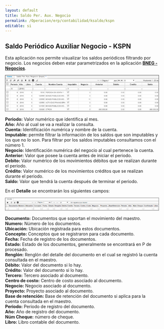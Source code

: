 ```yaml
---
layout: default
title: Saldo Per. Aux. Negocio
permalink: /Operacion/erp/contabilidad/ksaldo/kspn
editable: si
---
```


## Saldo Periódico Auxiliar Negocio - KSPN

Esta aplicación nos permite visualizar los saldos periódicos filtrando por negocio. Los negocios deben estar parametrizados en la aplicación [**BNEG - Negocios**](http://docs.oasiscom.com/Operacion/common/bfinan/bneg).

![](KSPN.png)

**Periodo:** Valor numérico que identifica al mes.  
**Año:** Año al cual se va a realizar la consulta.  
**Cuenta:** Identificación numérica y nombre de la cuenta.  
**Imputable:** permite filtrar la información de los saldos que son imputables y los que no lo son. Para filtrar por los saldos imputables consultamos con el número 1.  
**Negocio:** Identificación numérica del negocio al cual pertenece la cuenta.  
**Anterior:** Valor que posee la cuenta antes de iniciar el periodo.  
**Debito:** Valor numérico de los movimientos débitos que se realizan durante el periodo.  
**Crédito:** Valor numérico de los movimientos créditos que se realizan durante el periodo.  
**Saldo:** Valor que tendrá la cuenta después de terminar el periodo.  

En el **Detalle** se encontrarán los siguientes campos:


![](KSPN2.png)


**Documento:** Documentos que soportan el movimiento del maestro.  
**Numero:** Número de los documentos.  
**Ubicación:** Ubicación registrada para estos documentos.  
**Concepto:** Conceptos que se registraron para cada documento.  
**Fecha:** Fecha de registro de los documentos.  
**Estado:** Estado de los documentos, generalmente se encontrará en P de procesado.  
**Renglón:** Renglón del detalle del documento en el cual se registró la cuenta consultada en el maestro.  
**Débito:** Valor del documento si lo hay.  
**Crédito:** Valor del documento si lo hay.  
**Tercero:** Tercero asociado al documento.  
**Centro de costo:** Centro de costo asociado al documento.  
**Negocio:** Negocio asociado al documento.  
**Proyecto:** Proyecto asociado al documento.  
**Base de retención:** Base de retención del documento si aplica para la cuenta consultada en el maestro.  
**Periodo:** Periodo de registro del documento.  
**Año:** Año de registro del documento.  
**Núm Cheque:** número de cheque.  
**Libro:** Libro contable del documento.  
